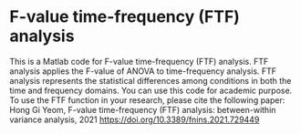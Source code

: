 # F-value time-frequency (FTF) analysis
This is a Matlab code for F-value time-frequency (FTF) analysis. FTF analysis applies the F-value of ANOVA to time-frequency analysis. FTF analysis represents the statistical differences among conditions in both the time and frequency domains.
You can use this code for academic purpose.
To use the FTF function in your research, please cite the following paper:
Hong Gi Yeom, F-value time-frequency (FTF) analysis: between-within variance analysis, 2021
https://doi.org/10.3389/fnins.2021.729449
